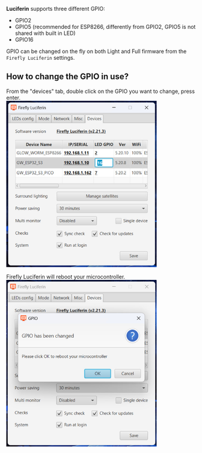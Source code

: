 **Luciferin** supports three different GPIO:
- GPIO2
- GPIO5 (recommended for ESP8266, differently from GPIO2, GPIO5 is not shared with built in LED)
- GPIO16 

GPIO can be changed on the fly on both Light and Full firmware from the `Firefly Luciferin` settings.

## How to change the GPIO in use?

From the "devices" tab, double click on the GPIO you want to change, press enter.  
<img width="400" src="https://github.com/sblantipodi/firefly_luciferin/blob/master/data/img/gpio1.jpg?raw=true">  

Firefly Luciferin will reboot your microcontroller.  
<img width="400" src="https://github.com/sblantipodi/firefly_luciferin/blob/master/data/img/gpio2.jpg?raw=true">  



